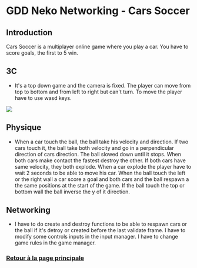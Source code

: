 # GDD Neko Networking - Cars Soccer 

## Introduction
 Cars Soccer is a multiplayer online game where you play a car.
 You have to score goals, the first to 5 win.
 
## 3C
* It's a top down game and the camera is fixed.
The player can move from top to bottom and from left to right but can't turn.
To move the player have to use wasd keys.

![](https://worgaros.github.io/Images/game.PNG)


## Physique
* When a car touch the ball, the ball take his velocity and direction.
If two cars touch it, the ball take both velocity and go in a perpendicular direction of cars direction.
The ball slowed down until it stops.
When both cars make contact the fastest destroy the other.
If both cars have same velocity, they both explode.
When a car explode the player have to wait 2 seconds to be able to move his car.
When the ball touch the left or the right wall a car score a goal and both cars and the ball respawn a the same positions at the start of the game.
If the ball touch the top or bottom wall the ball inverse the y of it direction.

## Networking
* I have to do create and destroy functions to be able to respawn cars or the ball if it's detroy or created before the last validate frame.
I have to modify some controls inputs in the input manager.
I have to change game rules in the game manager.


### [Retour à la page principale](https://worgaros.github.io/)